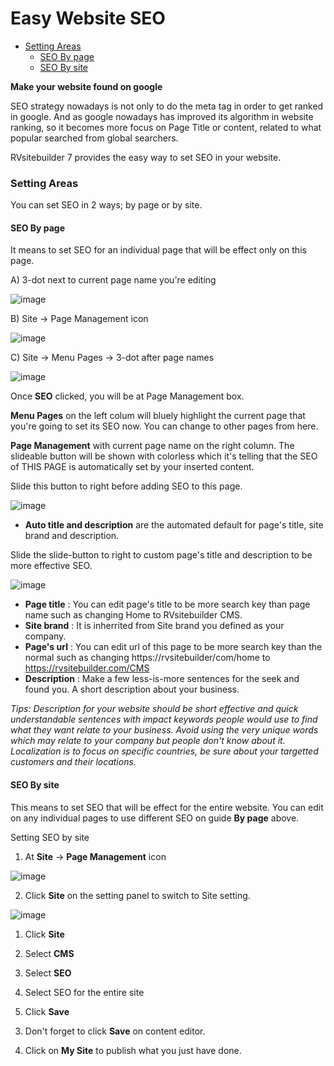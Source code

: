 # Easy Website SEO

- [Setting Areas](#setting-areas)
  - [SEO By page](#seo-by-page)
  - [SEO By site](#seo-by-site)

**Make your website found on google**

SEO strategy nowadays is not only to do the meta tag in order to get ranked in google. And as google nowadays has improved its algorithm in website ranking, so it becomes more focus on Page Title or content, related to what popular searched from global searchers.

RVsitebuilder 7 provides the easy way to set SEO in your website.

### Setting Areas

You can set SEO in 2 ways; by page or by site.

#### SEO By page

It means to set SEO for an individual page that will be effect only on this page.

A) 3-dot next to current page name you're editing

![image](images/website_seo/img_seo_01_setting_3_dot.png)

B) Site -> Page Management icon

![image](images/website_seo/img_seo_02_setting_page_management_icon.png)

C) Site -> Menu Pages -> 3-dot after page names

![image](images/website_seo/img_seo_03_setting_3_dot_on_site.png)

Once **SEO** clicked, you will be at Page Management box.

**Menu Pages** on the left colum will bluely highlight the current page that you're going to set its SEO now. You can change to other pages from here.

**Page Management** with current page name on the right column. The slideable button will be shown with colorless which it's telling that the SEO of THIS PAGE is automatically set by your inserted content.

Slide this button to right before adding SEO to this page.

![image](images/website_seo/img_seo_04_site_config.png)

-   **Auto title and description** are the automated default for page's title, site brand and description.

Slide the slide-button to right to custom page's title and description to be more effective SEO.

![image](images/website_seo/img_seo_05_auto_title_and_description.png)

-   **Page title** : You can edit page's title to be more search key than page name such as changing Home to RVsitebuilder CMS.
-   **Site brand** : It is inherrited from Site brand you defined as your company.
-   **Page's url** : You can edit url of this page to be more search key than the normal such as changing https://rvsitebuilder/com/home to https://rvsitebuilder.com/CMS
-   **Description** : Make a few less-is-more sentences for the seek and found you. A short description about your business.

_Tips: Description for your website should be short effective and quick understandable sentences with impact keywords people would use to find what they want relate to your business. Avoid using the very unique words which may relate to your company but people don't know about it. Localization is to focus on specific countries, be sure about your targetted customers and their locations._

#### SEO By site

This means to set SEO that will be effect for the entire website. You can edit on any individual pages to use different SEO on guide **By page** above.

Setting SEO by site

1. At **Site** -> **Page Management** icon

![image](images/website_seo/img_seo_02_setting_page_management_icon.png)

2. Click **Site** on the setting panel to switch to Site setting.

![image](images/website_seo/img_seo_06_by_site.png)

1) Click **Site**

2) Select **CMS**

3) Select **SEO**

4) Select SEO for the entire site

5) Click **Save**

3. Don't forget to click **Save** on content editor.

4. Click on **My Site** to publish what you just have done.
